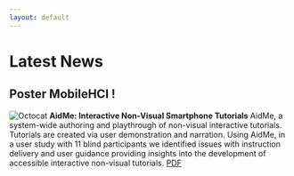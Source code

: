 ```yaml
---
layout: default
---
```

# Latest News

## Poster MobileHCI !
![Octocat](https://github.com/AndreFPRodrigues/home/blob/master/img/postermobile.png) 
**AidMe: Interactive Non-Visual Smartphone Tutorials**
AidMe, a system-wide authoring and playthrough of non-visual interactive tutorials. Tutorials are created via user demonstration and narration. Using AidMe, in a user study with 11 blind participants we identified issues with instruction delivery and user guidance providing insights into the development of accessible interactive non-visual tutorials.
[PDF](./https://github.com/AndreFPRodrigues/home/tree/master/pub/mobilehci18_aidme.pdf)






